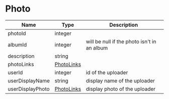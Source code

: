 Photo
=

|Name|Type|Description|
|----|----|-----------|
|photoId|integer||
|albumId|integer|will be null if the photo isn't in an album|
|description|string||
|photoLinks|[PhotoLinks](https://github.com/zazzlife/api-docs/blob/master/objects/PhotoLinks.md)||
|userId|integer|id of the uploader|
|userDisplayName|string|display name of the uploader|
|userDisplayPhoto|[PhotoLinks](https://github.com/zazzlife/api-docs/blob/master/objects/PhotoLinks.md)|display photo of the uploader|
